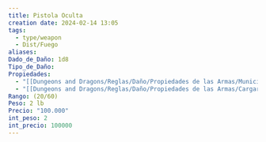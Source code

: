 ```yaml
---
title: Pistola Oculta
creation date: 2024-02-14 13:05
tags:
  - type/weapon
  - Dist/Fuego
aliases: 
Dado_de_Daño: 1d8
Tipo_de_Daño: 
Propiedades:
  - "[[Dungeons and Dragons/Reglas/Daño/Propiedades de las Armas/Munición]]"
  - "[[Dungeons and Dragons/Reglas/Daño/Propiedades de las Armas/Cargar]]"
Rango: (20/60)
Peso: 2 lb
Precio: "100.000"
int_peso: 2
int_precio: 100000
---
```


